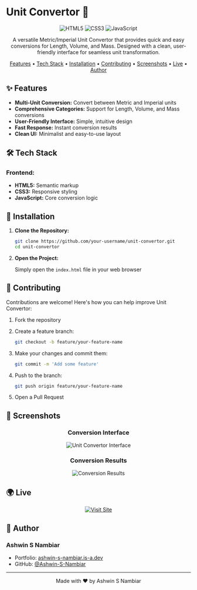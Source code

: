 # Unit Convertor 🧮

<div align="center">

![HTML5](https://img.shields.io/badge/HTML5-E34F26?style=for-the-badge&logo=html5&logoColor=white)
![CSS3](https://img.shields.io/badge/CSS3-1572B6?style=for-the-badge&logo=css3&logoColor=white)
![JavaScript](https://img.shields.io/badge/JavaScript-F7DF1E?style=for-the-badge&logo=javascript&logoColor=black)

A versatile Metric/Imperial Unit Convertor that provides quick and easy conversions for Length, Volume, and Mass. Designed with a clean, user-friendly interface for seamless unit transformation.

[Features](#-features) • [Tech Stack](#-tech-stack) • [Installation](#-installation) • [Contributing](#-contributing) • [Screenshots](#-screenshots) • [Live](#-live) • [Author](#-author)

</div>

## ✨ Features

- **Multi-Unit Conversion:** Convert between Metric and Imperial units
- **Comprehensive Categories:** Support for Length, Volume, and Mass conversions
- **User-Friendly Interface:** Simple, intuitive design
- **Fast Response:** Instant conversion results
- **Clean UI:** Minimalist and easy-to-use layout

## 🛠️ Tech Stack

### Frontend:
- **HTML5:** Semantic markup
- **CSS3:** Responsive styling
- **JavaScript:** Core conversion logic

## 🚀 Installation

1. **Clone the Repository:**

   ```bash
   git clone https://github.com/your-username/unit-convertor.git
   cd unit-convertor
   ```

2. **Open the Project:**

   Simply open the `index.html` file in your web browser

## 🤝 Contributing

Contributions are welcome! Here's how you can help improve Unit Convertor:

1. Fork the repository
2. Create a feature branch:

   ```bash
   git checkout -b feature/your-feature-name
   ```

3. Make your changes and commit them:

   ```bash
   git commit -m 'Add some feature'
   ```

4. Push to the branch:

   ```bash
   git push origin feature/your-feature-name
   ```

5. Open a Pull Request

## 📸 Screenshots

<div align="center">
    <h3>Conversion Interface</h3>
    <img src="https://github.com/Ashwin-S-Nambiar/unit-convertor/assets/76719333/1608c0b5-a099-4efa-86cc-8784536f8356" alt="Unit Convertor Interface" />
    <h3>Conversion Results</h3>
    <img src="https://github.com/Ashwin-S-Nambiar/unit-convertor/assets/76719333/8f827d8f-607b-4c16-8b54-2bb8dcf61fd4" alt="Conversion Results" />
</div>

## 🌍 Live

<div align="center">

[![Visit Site](https://img.shields.io/badge/Visit_Site-000?style=for-the-badge&logo=vercel&logoColor=white)](https://unit-convertor-metric-imperial.netlify.app/)

</div>

## 👤 Author

### Ashwin S Nambiar
- Portfolio: [ashwin-s-nambiar.is-a.dev](https://ashwin-s-nambiar.is-a.dev/)
- GitHub: [@Ashwin-S-Nambiar](https://github.com/Ashwin-S-Nambiar)

---

<div align="center">
Made with ❤️ by Ashwin S Nambiar
</div>
